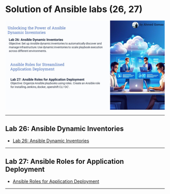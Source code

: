 # Solution of Ansible labs (26, 27)

![alt text](matrial/labs.jpg)
***

## Lab 26: Ansible Dynamic Inventories
- [Lab 26: Ansible Dynamic Inventories](https://github.com/gAhmedg/ivolve-traning/tree/main/ansible-role-and-Dynamic-inventory/lab26)
---
## Lab 27: Ansible Roles for Application Deployment
- [Ansible Roles for Application Deployment ](https://github.com/gAhmedg/ivolve-traning/tree/main/ansible-role-and-Dynamic-inventory/lab27)
---

